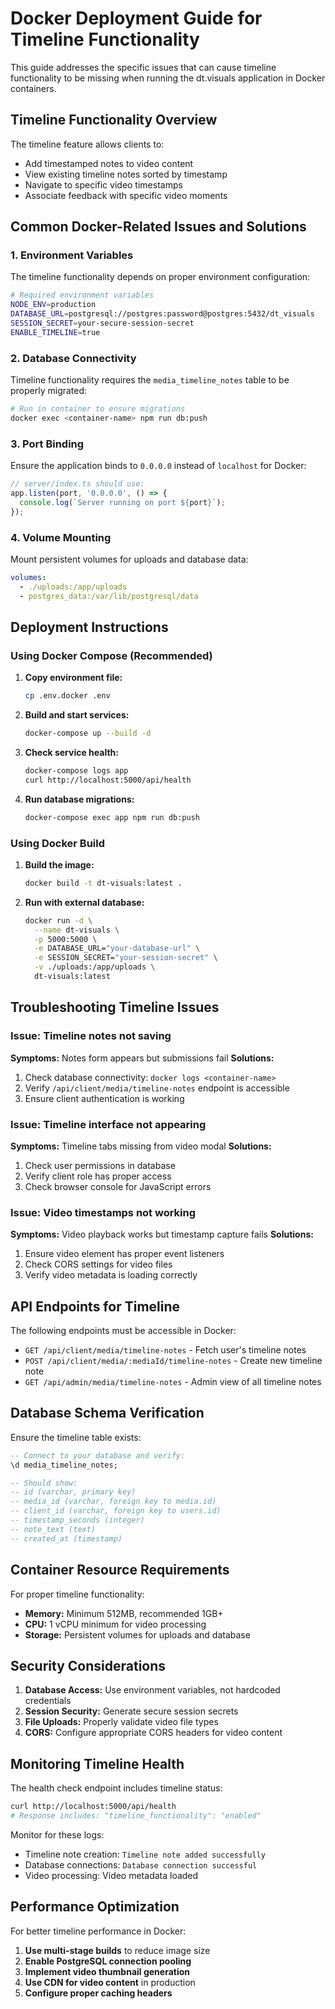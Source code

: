 # Docker Deployment Guide for Timeline Functionality

This guide addresses the specific issues that can cause timeline functionality to be missing when running the dt.visuals application in Docker containers.

## Timeline Functionality Overview

The timeline feature allows clients to:
- Add timestamped notes to video content
- View existing timeline notes sorted by timestamp
- Navigate to specific video timestamps
- Associate feedback with specific video moments

## Common Docker-Related Issues and Solutions

### 1. Environment Variables
The timeline functionality depends on proper environment configuration:

```bash
# Required environment variables
NODE_ENV=production
DATABASE_URL=postgresql://postgres:password@postgres:5432/dt_visuals
SESSION_SECRET=your-secure-session-secret
ENABLE_TIMELINE=true
```

### 2. Database Connectivity
Timeline functionality requires the `media_timeline_notes` table to be properly migrated:

```bash
# Run in container to ensure migrations
docker exec <container-name> npm run db:push
```

### 3. Port Binding
Ensure the application binds to `0.0.0.0` instead of `localhost` for Docker:

```javascript
// server/index.ts should use:
app.listen(port, '0.0.0.0', () => {
  console.log(`Server running on port ${port}`);
});
```

### 4. Volume Mounting
Mount persistent volumes for uploads and database data:

```yaml
volumes:
  - ./uploads:/app/uploads
  - postgres_data:/var/lib/postgresql/data
```

## Deployment Instructions

### Using Docker Compose (Recommended)

1. **Copy environment file:**
   ```bash
   cp .env.docker .env
   ```

2. **Build and start services:**
   ```bash
   docker-compose up --build -d
   ```

3. **Check service health:**
   ```bash
   docker-compose logs app
   curl http://localhost:5000/api/health
   ```

4. **Run database migrations:**
   ```bash
   docker-compose exec app npm run db:push
   ```

### Using Docker Build

1. **Build the image:**
   ```bash
   docker build -t dt-visuals:latest .
   ```

2. **Run with external database:**
   ```bash
   docker run -d \
     --name dt-visuals \
     -p 5000:5000 \
     -e DATABASE_URL="your-database-url" \
     -e SESSION_SECRET="your-session-secret" \
     -v ./uploads:/app/uploads \
     dt-visuals:latest
   ```

## Troubleshooting Timeline Issues

### Issue: Timeline notes not saving
**Symptoms:** Notes form appears but submissions fail
**Solutions:**
1. Check database connectivity: `docker logs <container-name>`
2. Verify `/api/client/media/timeline-notes` endpoint is accessible
3. Ensure client authentication is working

### Issue: Timeline interface not appearing
**Symptoms:** Timeline tabs missing from video modal
**Solutions:**
1. Check user permissions in database
2. Verify client role has proper access
3. Check browser console for JavaScript errors

### Issue: Video timestamps not working
**Symptoms:** Video playback works but timestamp capture fails
**Solutions:**
1. Ensure video element has proper event listeners
2. Check CORS settings for video files
3. Verify video metadata is loading correctly

## API Endpoints for Timeline

The following endpoints must be accessible in Docker:

- `GET /api/client/media/timeline-notes` - Fetch user's timeline notes
- `POST /api/client/media/:mediaId/timeline-notes` - Create new timeline note
- `GET /api/admin/media/timeline-notes` - Admin view of all timeline notes

## Database Schema Verification

Ensure the timeline table exists:

```sql
-- Connect to your database and verify:
\d media_timeline_notes;

-- Should show:
-- id (varchar, primary key)
-- media_id (varchar, foreign key to media.id)
-- client_id (varchar, foreign key to users.id)
-- timestamp_seconds (integer)
-- note_text (text)
-- created_at (timestamp)
```

## Container Resource Requirements

For proper timeline functionality:
- **Memory:** Minimum 512MB, recommended 1GB+
- **CPU:** 1 vCPU minimum for video processing
- **Storage:** Persistent volumes for uploads and database

## Security Considerations

1. **Database Access:** Use environment variables, not hardcoded credentials
2. **Session Security:** Generate secure session secrets
3. **File Uploads:** Properly validate video file types
4. **CORS:** Configure appropriate CORS headers for video content

## Monitoring Timeline Health

The health check endpoint includes timeline status:

```bash
curl http://localhost:5000/api/health
# Response includes: "timeline_functionality": "enabled"
```

Monitor for these logs:
- Timeline note creation: `Timeline note added successfully`
- Database connections: `Database connection successful`
- Video processing: Video metadata loaded

## Performance Optimization

For better timeline performance in Docker:

1. **Use multi-stage builds** to reduce image size
2. **Enable PostgreSQL connection pooling**
3. **Implement video thumbnail generation**
4. **Use CDN for video content** in production
5. **Configure proper caching headers**